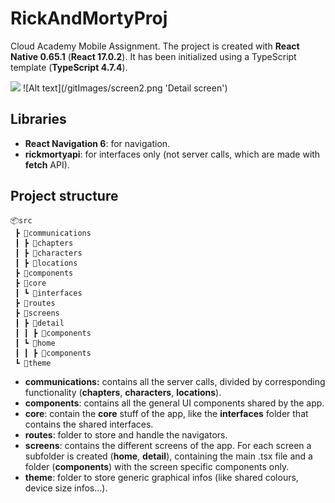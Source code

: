 ﻿# RickAndMortyProj

Cloud Academy Mobile Assignment.
The project is created with **React Native 0.65.1** (**React 17.0.2**). It has been initialized using a TypeScript template (**TypeScript 4.7.4**).

<img src="/gitImages/screen1" width="200">
![Alt text](/gitImages/screen2.png 'Detail screen')

## Libraries

- **React Navigation 6**: for navigation.
- **rickmortyapi**: for interfaces only (not server calls, which are made with **fetch** API).

## Project structure

```
📦src
 ┣ 📂communications
 ┃ ┣ 📂chapters
 ┃ ┣ 📂characters
 ┃ ┣ 📂locations
 ┣ 📂components
 ┣ 📂core
 ┃ ┗ 📂interfaces
 ┣ 📂routes
 ┣ 📂screens
 ┃ ┣ 📂detail
 ┃ ┃ ┣ 📂components
 ┃ ┗ 📂home
 ┃ ┃ ┣ 📂components
 ┗ 📂theme
```

- **communications:** contains all the server calls, divided by corresponding functionality (**chapters**, **characters**, **locations**).
- **components**: contains all the general UI components shared by the app.
- **core**: contain the **core** stuff of the app, like the **interfaces** folder that contains the shared interfaces.
- **routes**: folder to store and handle the navigators.
- **screens**: contains the different screens of the app. For each screen a subfolder is created (**home**, **detail**), containing the main .tsx file and a folder (**components**) with the screen specific components only.
- **theme**: folder to store generic graphical infos (like shared colours, device size infos...).
